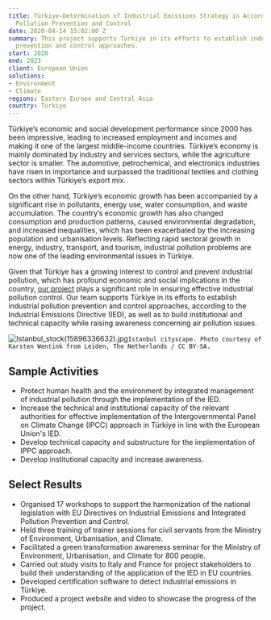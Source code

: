```yaml
---
title: Türkiye—Determination of Industrial Emissions Strategy in Accordance with Integrated
  Pollution Prevention and Control
date: 2020-04-14 15:02:00 Z
summary: This project supports Türkiye in its efforts to establish industrial pollution
  prevention and control approaches.
start: 2020
end: 2023
client: European Union
solutions:
- Environment
- Climate
regions: Eastern Europe and Central Asia
country: Türkiye
---
```


Türkiye’s economic and social development performance since 2000 has been impressive, leading to increased employment and incomes and making it one of the largest middle-income countries. Türkiye’s economy is mainly dominated by industry and services sectors, while the agriculture sector is smaller. The automotive, petrochemical, and electronics industries have risen in importance and surpassed the traditional textiles and clothing sectors within Türkiye’s export mix. 

On the other hand, Türkiye’s economic growth has been accompanied by a significant rise in pollutants, energy use, water consumption, and waste accumulation. The country’s economic growth has also changed consumption and production patterns, caused environmental degradation, and increased inequalities, which has been exacerbated by the increasing population and urbanisation levels. Reflecting rapid sectoral growth in energy, industry, transport, and tourism, industrial pollution problems are now one of the leading environmental issues in Türkiye. 

Given that Türkiye has a growing interest to control and prevent industrial pollution, which has profound economic and social implications in the country, [our project](https://ippc.csb.gov.tr/en) plays a significant role in ensuring effective industrial pollution control. Our team supports Türkiye in its efforts to establish industrial pollution prevention and control approaches, according to the Industrial Emissions Directive (IED), as well as to build institutional and technical capacity while raising awareness concerning air pollution issues. 

![Istanbul_stock(15896336632).jpg](/uploads/Istanbul_stock(15896336632).jpg)`Istanbul cityscape. Photo courtesy of Karsten Wentink from Leiden, The Netherlands / CC BY-SA.`

## Sample Activities

* Protect human health and the environment by integrated management of industrial pollution through the implementation of the IED.
* Increase the technical and institutional capacity of the relevant authorities for effective implementation of the Intergovernmental Panel on Climate Change (IPCC) approach in Türkiye in line with the European Union's IED.
* Develop technical capacity and substructure for the implementation of IPPC approach.
* Develop institutional capacity and increase awareness.

## Select Results

* Organised 17 workshops to support the harmonization of the national legislation with EU Directives on Industrial Emissions and Integrated Pollution Prevention and Control.
* Held three training of trainer sessions for civil servants from the Ministry of Environment, Urbanisation, and Climate. 
* Facilitated a green transformation awareness seminar for the Ministry of Environment, Urbanisation, and Climate for 800 people.
* Carried out study visits to Italy and France for project stakeholders to build their understanding of the application of the IED in EU countries.
* Developed certification software to detect industrial emissions in Türkiye. 
* Produced a project website and video to showcase the progress of the project. 
